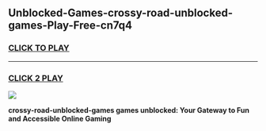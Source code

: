 
## Unblocked-Games-crossy-road-unblocked-games-Play-Free-cn7q4
<h3>
<a href="https://premium76.site?title=crossy-road-unblocked-games&ref=09A">CLICK TO PLAY</a></h3>
<hr>

<h3>
<a href="https://premium76.site?title=crossy-road-unblocked-games&ref=09A">CLICK 2 PLAY</a>
  
</h3>

<a href="https://premium76.site?title=crossy-road-unblocked-games&ref=09A"><img src="https://clearcache.store/games.png"></a>


**crossy-road-unblocked-games games unblocked: Your Gateway to Fun and Accessible Online Gaming**
